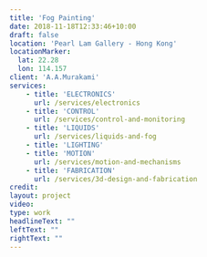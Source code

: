 ```yaml
---
title: 'Fog Painting'
date: 2018-11-18T12:33:46+10:00
draft: false
location: 'Pearl Lam Gallery - Hong Kong'
locationMarker:
  lat: 22.28
  lon: 114.157
client: 'A.A.Murakami'
services:
    - title: 'ELECTRONICS'
      url: /services/electronics
    - title: 'CONTROL'
      url: /services/control-and-monitoring
    - title: 'LIQUIDS'
      url: /services/liquids-and-fog
    - title: 'LIGHTING'
    - title: 'MOTION'
      url: /services/motion-and-mechanisms
    - title: 'FABRICATION'
      url: /services/3d-design-and-fabrication
credit:
layout: project
video:
type: work
headlineText: ""
leftText: ""
rightText: ""
---
```



